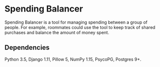 # Spending Balancer

Spending Balancer is a tool for managing spending between a group of people. For example, roommates could use the tool
to keep track of shared purchases and balance the amount of money spent.

## Dependencies

Python 3.5, Django 1.11, Pillow 5, NumPy 1.15, PsycoPG, Postgres 9+.
